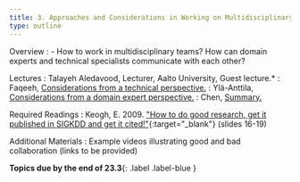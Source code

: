 ```yaml
---
title: 3. Approaches and Considerations in Working on Multidisciplinary Teams (23.3)
type: outline
---
```


Overview
: - How to work in multidisciplinary teams? How can domain experts and technical specialists communicate with each other?

Lectures
: Talayeh Aledavood, Lecturer, Aalto University, Guest lecture.*
: Faqeeh, [Considerations from a technical perspective.](#)
: Ylä-Anttila, [Considerations from a domain expert perspective.](#)
: Chen, [Summary.](#)

Required Readings
: Keogh, E. 2009. ["How to do good research, get it published in SIGKDD and get it cited!"](http://www.cs.ucr.edu/~eamonn/Keogh_SIGKDD09_tutorial.pdf){:target="_blank"} (slides 16-19)

Additional Materials
: Example videos illustrating good and bad collaboration (links to be provided)

**Topics due by the end of 23.3**{: .label .label-blue }
